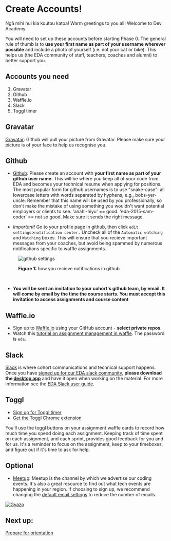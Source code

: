# Create Accounts!


Ngā mihi nui kia koutou katoa! Warm greetings to you all! Welcome to Dev Academy.

You will need to set up these accounts before starting Phase 0. The general rule of thumb is to **use your first name as part of your username wherever possible** and include a photo of yourself (i.e. not your cat or bike). This helps us (the EDA community of staff, teachers, coaches and alumni) to better support you.

## Accounts you need

1. Gravatar
2. Github
3. Waffle.io
3. Slack
4. Toggl timer


## Gravatar
[Gravatar](http://en.gravatar.com/): Github will pull your picture from Gravatar. Please make sure your picture is of your face to help us recognise you.

## Github
- [Github](https://github.com/): Please create an account with **your first name as part of your github user name.** This will be where you keep all of your code from EDA and becomes your technical resume when applying for positions. The most popular form for github usernames is to use "snake-case": all lowercase letters with words separated by hyphens, e.g., bobs-yer-uncle. Remember that this name will be used by you professionally, so don't make the mistake of  using something you wouldn't want potential employers or clients to see. 'anahi-hiyu' == good. 'eda-2015-sam-coder' == not so good. Make sure it sends the right message.

- *Important!* Go to your profile page in github, then click `edit settings`>`notification center.` Uncheck all of the `Automatic watching` and `Watching` boxes. This will ensure that you recieve important messages from your coaches, but avoid being spammed by numerous notifications specific to waffle assignments.

<figure>
  <img src="../images/github-settings.png" alt="github settings"><br>
  <figcaption>
    <p><strong>Figure 1:</strong> how you recieve notifications in github</p>
  </figcaption>
</figure>

<br>


- **You will be sent an invitation to your cohort's github team, by email. It will come by email by the time the course starts. You must accept this invitation to access assignments and course content**

## Waffle.io
- Sign up to [Waffle.io](https://waffle.io/) using your GitHub account - **select private repos**.
- Watch this [tutorial on assignment management in waffle](https://vimeo.com/147405661). The password is `eda`.

## Slack
[Slack](https://edaslackinvite.herokuapp.com/) is where cohort communications and technical support happens. Once you have [signed up for our EDA slack community](https://edaslackinvite.herokuapp.com/), **please download the [desktop app](https://slack.com/apps)** and have it open when working on the material. For more information see the [EDA Slack user guide](/tools/slack/README.md).

## Toggl
- [Sign up for Toggl timer](https://toggl.com/)
- [Get the Toggl Chrome extension](https://chrome.google.com/webstore/detail/toggl-button/oejgccbfbmkkpaidnkphaiaecficdnfn?hl=en)

You'll use the toggl buttons on your assignment waffle cards to record how much time you spend doing each assignment. Keeping track of time spent on each assignment, and each sprint, provides good feedback for you and for us. It's a reminder to focus on the assignment, keep to your timeboxes, and figure out if it's time to ask for help.

## Optional
- [Meetup](http://www.meetup.com/Enspiral-Dev-Academy-Meetup/): Meetup is the channel by which we advertise our coding events. It's also a great resource to find out what tech events are happening in your region. If choosing to sign up, we recommend changing the [default email settings](http://www.meetup.com/account/comm/) to reduce the number of emails.

[![Gyazo](http://i.gyazo.com/e0c8b3c2e164162d2e021619aee97881.gif)](http://gyazo.com/e0c8b3c2e164162d2e021619aee97881)


## Next up:
[Prepare for orientation](/prepare-for-orientation/README.md)
